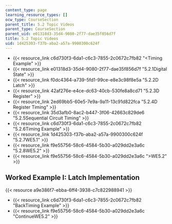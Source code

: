 ```yaml
---
content_type: page
learning_resource_types: []
ocw_type: CourseSection
parent_title: 5.2 Topic Videos
parent_type: CourseSection
parent_uid: e01318d3-35d4-9080-2f77-dae35f856d7f
title: 5.2 Topic Videos
uid: 1d425303-f37b-aba2-a57a-9900300c624f
---
```


*   {{< resource_link c6d730f3-6da1-c6c3-7855-2c0672c7fb82 "\<Timing Example" >}}
*   {{< resource_link e01318d3-35d4-9080-2f77-dae35f856d7f "5.2.1Digital State" >}}
*   {{< resource_link f0dc4364-a739-5fd1-99ce-e8e3c98f8e5a "5.2.2D Latch" >}}
*   {{< resource_link 42af276e-e4ce-dc63-40cb-530fe8a8cd71 "5.2.3D Register" >}}
*   {{< resource_link 2ed69bb5-60e5-7e9a-9a11-13c91d822fca "5.2.4D Register Timing" >}}
*   {{< resource_link 35d3afb0-8ac2-b447-3f06-42663c829de6 "5.2.5Sequential Circuit Timing" >}}
*   {{< resource_link c6d730f3-6da1-c6c3-7855-2c0672c7fb82 "5.2.6Timing Example" >}}
*   {{< resource_link 1d425303-f37b-aba2-a57a-9900300c624f "5.2.7WE5.1" >}}
*   {{< resource_link f9e55756-58c6-4584-5b30-a029dd2e3a6c "5.2.8WE5.2" >}}
*   {{< resource_link f9e55756-58c6-4584-5b30-a029dd2e3a6c "\>WE5.2" >}}

Worked Example I: Latch Implementation
--------------------------------------

{{< resource a9e386f7-ebba-6ff4-3938-c7c822988941 >}}

*   {{< resource_link c6d730f3-6da1-c6c3-7855-2c0672c7fb82 "BackTiming Example" >}}
*   {{< resource_link f9e55756-58c6-4584-5b30-a029dd2e3a6c "ContinueWE5.2" >}}